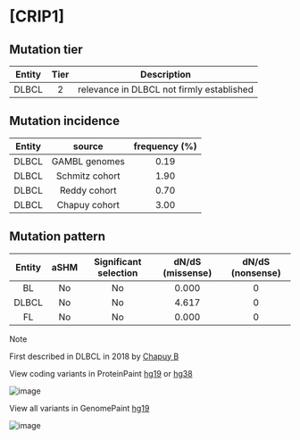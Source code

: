 # [CRIP1]

## Mutation tier

|Entity|Tier|Description                              |
|:------:|:----:|-----------------------------------------|
|DLBCL |2   |relevance in DLBCL not firmly established|
## Mutation incidence

|Entity|source        |frequency (%)|
|:------:|:--------------:|:-------------:|
|DLBCL |GAMBL genomes |0.19         |
|DLBCL |Schmitz cohort|1.90         |
|DLBCL |Reddy cohort  |0.70         |
|DLBCL |Chapuy cohort |3.00         |

## Mutation pattern

|Entity|aSHM|Significant selection|dN/dS (missense)|dN/dS (nonsense)|
|:------:|:----:|:---------------------:|:----------------:|:----------------:|
|BL    |No  |No                   |0.000           |0               |
|DLBCL |No  |No                   |4.617           |0               |
|FL    |No  |No                   |0.000           |0               |


> [!NOTE]
> First described in DLBCL in 2018 by [Chapuy B](https://pubmed.ncbi.nlm.nih.gov/29713087)

View coding variants in ProteinPaint [hg19](https://www.bcgsc.ca/downloads/morinlab/GAMBL/test/genes/CRIP1_protein.html)  or [hg38](https://www.bcgsc.ca/downloads/morinlab/GAMBL/test/genes/CRIP1_protein_hg38.html)

![image](../../images/proteinpaint/CRIP1_NM_001311.svg)

View all variants in GenomePaint [hg19](https://www.bcgsc.ca/downloads/morinlab/GAMBL/test/genes/CRIP1.html)

![image](../../images/proteinpaint/CRIP1.svg)
